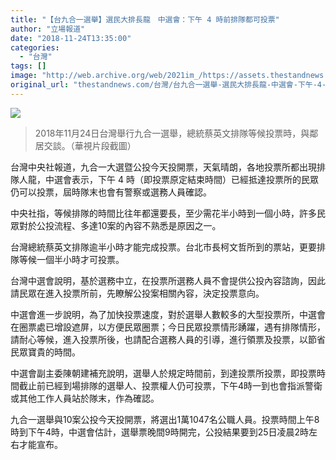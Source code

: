 ```yaml
---
title: "【台九合一選舉】選民大排長龍　中選會：下午 4 時前排隊都可投票"
author: "立場報道"
date: "2018-11-24T13:35:00"
categories:
  - "台灣"
tags: []
image: "http://web.archive.org/web/2021im_/https://assets.thestandnews.com/media/photos/tw-election-1124_Lc0kx.png"
original_url: "thestandnews.com/台灣/台九合一選舉-選民大排長龍-中選會-下午-4-時前排隊可投票"
---
```

![](http://web.archive.org/web/2021im_/https://assets.thestandnews.com/media/photos/tw-election-1124_Lc0kx.png)
> 2018年11月24日台灣舉行九合一選舉，總統蔡英文排隊等候投票時，與鄰居交談。（華視片段截圖）

台灣中央社報道，九合一大選暨公投今天投開票，天氣晴朗，各地投票所都出現排隊人龍，中選會表示，下午 4 時（即投票原定結束時間）已經抵達投票所的民眾仍可以投票，屆時隊末也會有警察或選務人員確認。

中央社指，等候排隊的時間比往年都還要長，至少需花半小時到一個小時，許多民眾對於公投流程、多達10案的內容不熟悉是原因之一。

台灣總統蔡英文排隊逾半小時才能完成投票。台北市長柯文哲所到的票站，更要排隊等候一個半小時才可投票。

台灣中選會說明，基於選務中立，在投票所選務人員不會提供公投內容諮詢，因此請民眾在進入投票所前，先瞭解公投案相關內容，決定投票意向。

中選會進一步說明，為了加快投票速度，對於選舉人數較多的大型投票所，中選會在圈票處已增設遮屏，以方便民眾圈票；今日民眾投票情形踴躍，遇有排隊情形，請耐心等候，進入投票所後，也請配合選務人員的引導，進行領票及投票，以節省民眾寶貴的時間。

中選會副主委陳朝建補充說明，選舉人於規定時間前，到達投票所投票，即投票時間截止前已經到場排隊的選舉人、投票權人仍可投票，下午4時一到也會指派警衛或其他工作人員站於隊末，作為確認。

九合一選舉與10案公投今天投開票，將選出1萬1047名公職人員。投票時間上午8時到下午4時，中選會估計，選舉票晚間9時開完，公投結果要到25日凌晨2時左右才能宣布。